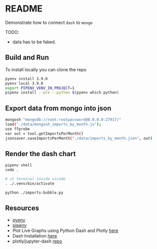 # README

Demonstrate how to connect `dash` to `mongo`

TODO:

* data has to be faked.  

## Build and Run

To install locally you can clone the repo

```sh
pyenv install 3.9.0
pyenv local 3.9.0
export PIPENV_VENV_IN_PROJECT=1
pipenv install --pre --python $(pyenv which python)
```

## Export data from mongo into json

```sh
mongosh "mongodb://root:rootpassword@0.0.0.0:27017/"  
load("./data/mongosh_imports_by_month.js");
use ffprobe
var out = tool.getImportsPerMonth()
jsonsaver.saveImportsPerMonth("./data/imports_by_month.json", out)
```

## Render the dash chart

```sh
pipenv shell
code . 

# in terminal inside vscode
. ./.venv/bin/activate    

python ./imports-bubble.py       
```

## Resources

* [pyenv](https://github.com/pyenv/pyenv)  
* [pipenv](https://pypi.org/project/pipenv/)  
* Plot Live Graphs using Python Dash and Plotly [here](https://www.geeksforgeeks.org/plot-live-graphs-using-python-dash-and-plotly/)  
* Dash Installation [here](https://dash.plotly.com/installation)  
* plotly/jupyter-dash [repo](https://github.com/plotly/jupyter-dash)  
